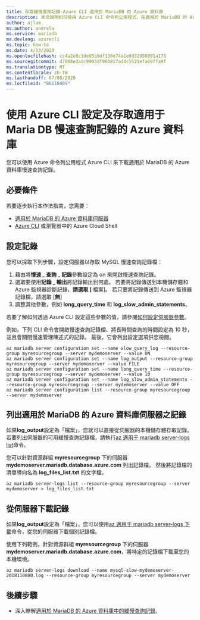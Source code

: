 ```yaml
---
title: 存取緩慢查詢記錄-Azure CLI 適用於 MariaDB 的 Azure 資料庫
description: 本文說明如何使用 Azure CLI 命令列公用程式，在適用於 MariaDB 的 Azure 資料庫中存取緩慢記錄。
author: ajlam
ms.author: andrela
ms.service: mariadb
ms.devlang: azurecli
ms.topic: how-to
ms.date: 4/13/2020
ms.openlocfilehash: cc4a2e8c3de05a9df136e74a1e0d32956891a175
ms.sourcegitcommit: d7008edadc9993df960817ad4c5521efa69ffa9f
ms.translationtype: MT
ms.contentlocale: zh-TW
ms.lasthandoff: 07/08/2020
ms.locfileid: "86118489"
---
```

# <a name="configure-and-access-azure-database-for-maria-db-slow-query-logs-by-using-azure-cli"></a>使用 Azure CLI 設定及存取適用于 Maria DB 慢速查詢記錄的 Azure 資料庫

您可以使用 Azure 命令列公用程式 Azure CLI 來下載適用於 MariaDB 的 Azure 資料庫慢速查詢記錄。

## <a name="prerequisites"></a>必要條件
若要逐步執行本作法指南，您需要︰
- [適用於 MariaDB 的 Azure 資料庫伺服器](quickstart-create-mariadb-server-database-using-azure-cli.md)
- [Azure CLI](/cli/azure/install-azure-cli) 或瀏覽器中的 Azure Cloud Shell

## <a name="configure-logging"></a>設定記錄
您可以採取下列步驟，設定伺服器以存取 MySQL 慢速查詢記錄檔：
1. 藉由將**慢速 \_ 查詢 \_ 記錄**參數設定為 on 來開啟慢速查詢記錄。
2. 選取要使用**記錄 \_ 輸出**將記錄輸出到何處。 若要將記錄傳送到本機儲存體和 Azure 監視器診斷記錄，**請選取 [** 檔案]。 若只要將記錄傳送到 Azure 監視器記錄檔，請選取 [**無**]
3. 調整其他參數，例如 **long\_query\_time** 和 **log\_slow\_admin\_statements**。

若要了解如何透過 Azure CLI 設定這些參數的值，請參閱[如何設定伺服器參數](howto-configure-server-parameters-cli.md)。

例如，下列 CLI 命令會開啟慢速查詢記錄檔、將長時間查詢的時間設定為 10 秒，並且會關閉慢速管理陳述式的記錄。 最後，它會列出設定選項供您檢閱。
```azurecli-interactive
az mariadb server configuration set --name slow_query_log --resource-group myresourcegroup --server mydemoserver --value ON
az mariadb server configuration set --name log_output --resource-group myresourcegroup --server mydemoserver --value FILE
az mariadb server configuration set --name long_query_time --resource-group myresourcegroup --server mydemoserver --value 10
az mariadb server configuration set --name log_slow_admin_statements --resource-group myresourcegroup --server mydemoserver --value OFF
az mariadb server configuration list --resource-group myresourcegroup --server mydemoserver
```

## <a name="list-logs-for-azure-database-for-mariadb-server"></a>列出適用於 MariaDB 的 Azure 資料庫伺服器之記錄
如果**log_output**設定為「檔案」，您就可以直接從伺服器的本機儲存體存取記錄。 若要列出伺服器的可用緩慢查詢記錄檔，請執行[az 適用于 mariadb server-logs list](/cli/azure/mariadb/server-logs#az-mariadb-server-logs-list)命令。

您可以針對資源群組 **myresourcegroup** 下的伺服器 **mydemoserver.mariadb.database.azure.com** 列出記錄檔。 然後將記錄檔的清單導向名為 **log\_files\_list.txt** 的文字檔。
```azurecli-interactive
az mariadb server-logs list --resource-group myresourcegroup --server mydemoserver > log_files_list.txt
```
## <a name="download-logs-from-the-server"></a>從伺服器下載記錄
如果**log_output**設定為「檔案」，您可以使用[az 適用于 mariadb server-logs 下載](/cli/azure/mariadb/server-logs#az-mariadb-server-logs-download)命令，從您的伺服器下載個別記錄檔。

使用下列範例，針對資源群組 **myresourcegroup** 下的伺服器 **mydemoserver.mariadb.database.azure.com**，將特定的記錄檔下載至您的本機環境。
```azurecli-interactive
az mariadb server-logs download --name mysql-slow-mydemoserver-2018110800.log --resource-group myresourcegroup --server mydemoserver
```

## <a name="next-steps"></a>後續步驟
- 深入瞭解[適用於 MariaDB 的 Azure 資料庫中的緩慢查詢記錄](concepts-server-logs.md)。
